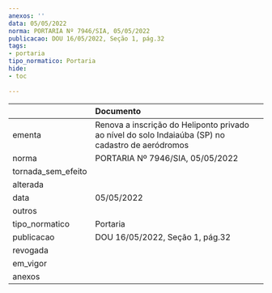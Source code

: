 ```yaml
---
anexos: ''
data: 05/05/2022
norma: PORTARIA Nº 7946/SIA, 05/05/2022
publicacao: DOU 16/05/2022, Seção 1, pág.32
tags:
- portaria
tipo_normatico: Portaria
hide: 
- toc 
 
---
```


|                    | Documento                                                                                         |
|:-------------------|:--------------------------------------------------------------------------------------------------|
| ementa             | Renova a inscrição do Heliponto privado ao nível do solo Indaiaúba (SP) no cadastro de aeródromos |
| norma              | PORTARIA Nº 7946/SIA, 05/05/2022                                                                  |
| tornada_sem_efeito |                                                                                                   |
| alterada           |                                                                                                   |
| data               | 05/05/2022                                                                                        |
| outros             |                                                                                                   |
| tipo_normatico     | Portaria                                                                                          |
| publicacao         | DOU 16/05/2022, Seção 1, pág.32                                                                   |
| revogada           |                                                                                                   |
| em_vigor           |                                                                                                   |
| anexos             |                                                                                                   |